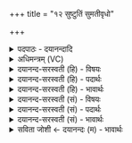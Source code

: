 +++
title = "१२ सुष्टुतिं सुमतीवृधो"

+++
<details><summary>पदपाठः - दयानन्दादि</summary>

सु॒ष्टु॒तिम्। सु॒स्तु॒तिमिति॑ सुऽस्तु॒तिम्। सु॒म॒ती॒वृधः॑। सु॒म॒ति॒वृध॒ इति॑ सुमति॒ऽवृधः॑। रा॒तिम्। स॒वि॒तुः। ई॒म॒हे॒। प्र। दे॒वाय॑। म॒ती॒विदे॑। म॒ति॒विद॒ इति॑ मति॒ऽविदे॑। १२।
</details>

<details><summary>अधिमन्त्रम् (VC)</summary>

- सविता देवता
- प्रजापतिर्ऋषिः
- गायत्री
- षड्जः
</details>

<details><summary>दयानन्द-सरस्वती (हि) - विषयः</summary>

फिर उसी विषय को अगले मन्त्र में कहा है ॥
</details>

<details><summary>दयानन्द-सरस्वती (हि) - पदार्थः</summary>

पदार्थान्वयभाषाः -  हे मनुष्यो ! जैसे हम लोग (सुमतीवृधः) जो उत्तम मति को बढ़ाता (सवितुः) सब को उत्पन्न करता, उस ईश्वर की (सुष्टुतिम्) सुन्दर स्तुति कर इससे (मतीविदे) जो ज्ञान को प्राप्त होता है, उस (देवाय) विद्या आदि गुणों की कामना करनेवाले मनुष्य के लिये (रातिम्) देने को (प्रेमहे) भलीभाँति माँगते हैं, वैसे इस देने की क्रिया को इस ईश्वर से तुम लोग भी माँगो ॥१२ ॥
</details>

<details><summary>दयानन्द-सरस्वती (हि) - भावार्थः</summary>

भावार्थभाषाः -  इस मन्त्र में वाचकलुप्तोपमालङ्कार है। जब-जब परमेश्वर की प्रार्थना करनी योग्य हो, तब-तब अपने लिये वा और के लिये समस्त शास्त्र के विज्ञान से युक्त उत्तम बुद्धि ही माँगनी चाहिये, जिसके पाने पर समस्त सुखों के साधनों को जीव प्राप्त होते हैं ॥१२ ॥
</details>

<details><summary>दयानन्द-सरस्वती (सं) - विषयः</summary>

पुनस्तमेव विषयमाह ॥
</details>

<details><summary>दयानन्द-सरस्वती (सं) - पदार्थः</summary>

पदार्थान्वयभाषाः -  हे मनुष्याः ! यथा वयं सुमतीवृधः सवितुरीश्वरस्य सुष्टुतिं कृत्वैतस्मान्मतीविदे देवाय राति प्रेमहे तथैतामस्माद् यूयमपि याचध्वम् ॥१२ ॥
</details>

<details><summary>दयानन्द-सरस्वती (सं) - भावार्थः</summary>

भावार्थभाषाः -  अत्र वाचकलुप्तोपमालङ्कारः। यदा यदा परमेश्वरस्य प्रार्थना कार्य्या तदा तदा स्वार्था परार्था वा सर्वशास्त्रविज्ञानयुक्ता प्रज्ञैव याचनीया, यस्यां प्राप्तायां जीवाः सर्वाणि सुखसाधनानि प्राप्नुवन्ति ॥१२ ॥
</details>

<details><summary>सविता जोशी ← दयानन्दः (म) - भावार्थः</summary>

भावार्थभाषाः -  या मंत्रात वाचकलुप्तोपमालंकार आहे. जेव्हा जेव्हा परमेश्वराची प्रार्थना करावयाची असेल तेव्हा तेव्हा आपल्यासाठी किंवा इतरांसाठी सर्व शास्त्रांचे विशेष ज्ञान व्हावे, अशी बुद्धी मागावी. जी बुद्धी प्राप्त झाल्यामुळे सुखाची सर्व साधने माणसांना प्राप्त होतात.
</details>